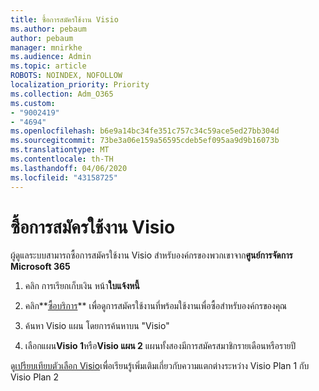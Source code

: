 ```yaml
---
title: ซื้อการสมัครใช้งาน Visio
ms.author: pebaum
author: pebaum
manager: mnirkhe
ms.audience: Admin
ms.topic: article
ROBOTS: NOINDEX, NOFOLLOW
localization_priority: Priority
ms.collection: Adm_O365
ms.custom:
- "9002419"
- "4694"
ms.openlocfilehash: b6e9a14bc34fe351c757c34c59ace5ed27bb304d
ms.sourcegitcommit: 73be3a06e159a56595cdeb5ef095aa9d9b16073b
ms.translationtype: MT
ms.contentlocale: th-TH
ms.lasthandoff: 04/06/2020
ms.locfileid: "43158725"
---
```

# <a name="purchase-visio-subscription"></a>ซื้อการสมัครใช้งาน Visio

ผู้ดูแลระบบสามารถซื้อการสมัครใช้งาน Visio สําหรับองค์กรของพวกเขาจาก**ศูนย์การจัดการ Microsoft 365**

1. คลิก การเรียกเก็บเงิน หน้า**ใบแจ้งหนี้**

2. คลิก**[ซื้อบริการ](https://admin.microsoft.com/AdminPortal/Home?adminportal=1&msCV=%2BbOQtMNsz0ei8f5z.0.36#/catalog)** เพื่อดูการสมัครใช้งานที่พร้อมใช้งานเพื่อซื้อสําหรับองค์กรของคุณ

3. ค้นหา Visio แผน โดยการค้นหาบน "Visio"

4. เลือกแผน**Visio 1**หรือ**Visio แผน 2** แผนทั้งสองมีการสมัครสมาชิกรายเดือนหรือรายปี

ดู[เปรียบเทียบตัวเลือก Visio](https://products.office.com/Visio/microsoft-visio-plans-and-pricing-compare-visio-options)เพื่อเรียนรู้เพิ่มเติมเกี่ยวกับความแตกต่างระหว่าง Visio Plan 1 กับ Visio Plan 2 
